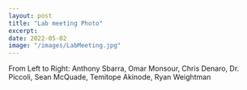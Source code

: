 ```yaml
---
layout: post
title: "Lab meeting Photo"
excerpt: 
date: 2022-05-02
image: "/images/LabMeeting.jpg"
---
```


 From Left to Right: Anthony Sbarra, Omar Monsour, Chris Denaro,  Dr. Piccoli, Sean McQuade, Temitope Akinode, Ryan Weightman
